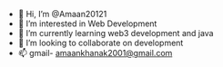 - 👋 Hi, I’m @Amaan20121
- 👀 I’m interested in Web Development
- 🌱 I’m currently learning web3 development and java
- 💞️ I’m looking to collaborate on development
- 📫 gmail- amaankhanak2001@gmail.com

<!---
Amaan20121/Amaan20121 is a ✨ special ✨ repository because its `README.md` (this file) appears on your GitHub profile.
You can click the Preview link to take a look at your changes.
--->
